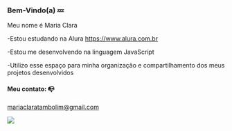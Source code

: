 ### Bem-Vindo(a) 💤

Meu nome é Maria Clara

-Estou estudando na Alura https://www.alura.com.br

-Estou me desenvolvendo na linguagem JavaScript

-Utilizo esse espaço para minha organização e compartilhamento dos meus projetos desenvolvidos

#### Meu contato: 📭

mariaclaratambolim@gmail.com


![](https://media1.tenor.com/m/ZQndYO4NwBcAAAAC/gojo-satoru.gif)
